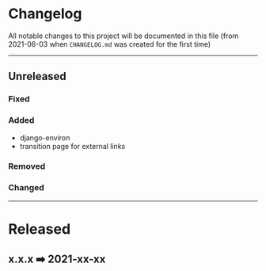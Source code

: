 # Changelog

All notable changes to this project will be documented in this file (from 2021-06-03 when `CHANGELOG.md` was created for the first time)

---

## Unreleased

### Fixed

### Added

- django-environ
- transition page for external links

### Removed

### Changed

---

# Released

## x.x.x ➡️ 2021-xx-xx
